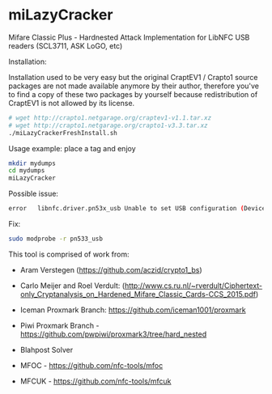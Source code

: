 # miLazyCracker
Mifare Classic Plus - Hardnested Attack Implementation for LibNFC USB readers (SCL3711, ASK LoGO, etc)

Installation:

Installation used to be very easy but the original CraptEV1 / Crapto1 source packages are not made available anymore by their author, therefore you've to find a copy of these two packages by yourself
because redistribution of CraptEV1 is not allowed by its license.

```bash
# wget http://crapto1.netgarage.org/craptev1-v1.1.tar.xz
# wget http://crapto1.netgarage.org/crapto1-v3.3.tar.xz
./miLazyCrackerFreshInstall.sh
```

Usage example: place a tag and enjoy
```bash
mkdir mydumps
cd mydumps
miLazyCracker
```

Possible issue: 
```bash
error	libnfc.driver.pn53x_usb	Unable to set USB configuration (Device or resource busy)
```
Fix: 
```bash
sudo modprobe -r pn533_usb
```



This tool is comprised of work from:
-  Aram Verstegen (https://github.com/aczid/crypto1_bs) 

-  Carlo Meijer and Roel Verdult: (http://www.cs.ru.nl/~rverdult/Ciphertext-only_Cryptanalysis_on_Hardened_Mifare_Classic_Cards-CCS_2015.pdf)

-  Iceman Proxmark Branch: https://github.com/iceman1001/proxmark

-  Piwi Proxmark Branch - https://github.com/pwpiwi/proxmark3/tree/hard_nested

-  Blahpost Solver

-  MFOC - https://github.com/nfc-tools/mfoc

-  MFCUK - https://github.com/nfc-tools/mfcuk

